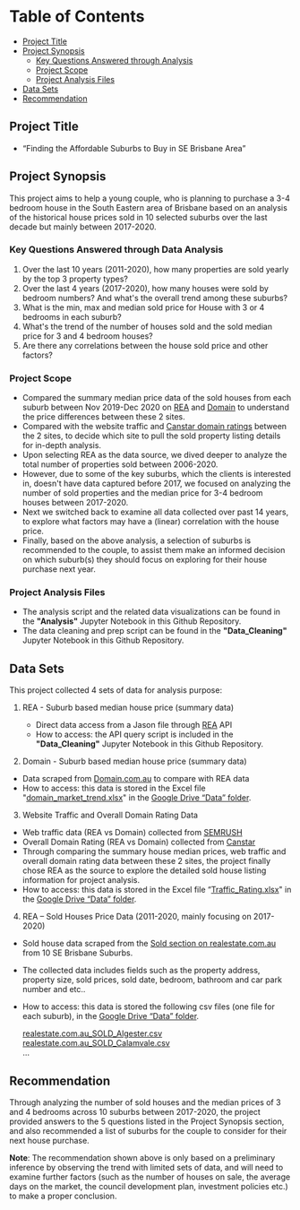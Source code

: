 
# Table of Contents

* [Project Title](#Project-Title)
* [Project Synopsis](#Project-Synopsis)
  * [Key Questions Answered through Analysis](#Key-Questions-Answered-through-Analysis)
  * [Project Scope](#Project-Scope)
  * [Project Analysis Files](#Project-Analysis-Files)
* [Data Sets](#Data-Sets)
* [Recommendation](#Recommendation)



## Project Title 
* “Finding the Affordable Suburbs to Buy in SE Brisbane Area”

## Project Synopsis 
This project aims to help a young couple, who is planning to purchase a 3-4 bedroom house in the South Eastern area of Brisbane based on an analysis of the historical house prices sold in 10 selected suburbs over the last decade but mainly between 2017-2020.

### Key Questions Answered through Data Analysis 
1.	Over the last 10 years (2011-2020), how many properties are sold yearly by the top 3 property types?
2.	Over the last 4 years (2017-2020), how many houses were sold by bedroom numbers? And what's the overall trend among these suburbs?
3.	What is the min, max and median sold price for House with 3 or 4 bedrooms in each suburb?
4.	What's the trend of the number of houses sold and the sold median price for 3 and 4 bedroom houses?
5.	Are there any correlations between the house sold price and other factors?

### Project Scope
* Compared the summary median price data of the sold houses from each suburb between Nov 2019-Dec 2020 on [REA](https://www.realestate.com.au/sold/) and [Domain](https://www.domain.com.au/) to understand the price differences between these 2 sites.
* Compared with the website traffic and [Canstar domain ratings](https://www.canstarblue.com.au/stores-services/real-estate-vs-domain/) between the 2 sites, to decide which site to pull the sold property listing details for in-depth analysis.<br>
* Upon selecting REA as the data source, we dived deeper to analyze the total number of properties sold between 2006-2020.<br>
* However, due to some of the key suburbs, which the clients is interested in, doesn't have data captured before 2017, we focused on analyzing the number of sold properties and the median price for 3-4 bedroom houses between 2017-2020.<br>
* Next we switched back to examine all data collected over past 14 years, to explore what factors may have a (linear) correlation with the house price.<br>
* Finally, based on the above analysis, a selection of suburbs is recommended to the couple, to assist them make an informed decision on which suburb(s) they should focus on exploring for their house purchase next year.<br>
</font>

### Project Analysis Files
* The analysis script and the related data visualizations can be found in the **"Analysis"** Jupyter Notebook in this Github Repository.
* The data cleaning and prep script can be found in the **"Data_Cleaning"** Jupyter Notebook in this Github Repository.

## Data Sets

This project collected 4 sets of data for analysis purpose:<br>
1. REA - Suburb based median house price (summary data)<br>
    * Direct data access from a Jason file through [REA](https://realestate.com.au) API
    * How to access: the API query script is included in the **"Data_Cleaning"** Jupyter Notebook in this Github Repository.


2.	Domain - Suburb based median house price (summary data)<br>
   * Data scraped from [Domain.com.au](https://www.domain.com.au/) to compare with REA data
   * How to access: this data is stored in the Excel file "[domain_market_trend.xlsx](https://docs.google.com/spreadsheets/d/1Bp3Ufrkx_YNkrzFG0Fo8glmVHHkjc6rOXsNbw13BJds/edit?usp=sharing)" in the [Google Drive “Data” folder](https://drive.google.com/drive/folders/12qFycpdnDk8_SrNtqTyAVV8o0O0o-wPf?usp=sharing).


3.	Website Traffic and Overall Domain Rating Data
   * Web traffic data (REA vs Domain) collected from [SEMRUSH](https://www.semrush.com/)
   * Overall Domain Rating (REA vs Domain) collected from [Canstar](https://www.canstarblue.com.au/stores-services/real-estate-vs-domain/)
   * Through comparing the summary house median prices, web traffic and overall domain rating data between these 2 sites, the project finally chose REA as the source to explore the detailed sold house listing information for project analysis. 
   * How to access: this data is stored in the Excel file “[Traffic_Rating.xlsx](https://docs.google.com/spreadsheets/d/1XQYlDbTnuqz_YNu0iszhu9sh3PqkX1u9778QthOYeAI/edit?usp=sharing)" in the [Google Drive “Data” folder](https://drive.google.com/drive/folders/12qFycpdnDk8_SrNtqTyAVV8o0O0o-wPf?usp=sharing).


4.	REA – Sold Houses Price Data (2011-2020, mainly focusing on 2017-2020)<br>
   * Sold house data scraped from the [Sold section on realestate.com.au](https://www.realestate.com.au/sold/) from 10 SE Brisbane Suburbs.
   * The collected data includes fields such as the property address, property size, sold prices, sold date, bedroom, bathroom and car park number and etc..
   * How to access: this data is stored the following csv files (one file for each suburb), in the [Google Drive “Data” folder](https://drive.google.com/drive/folders/12qFycpdnDk8_SrNtqTyAVV8o0O0o-wPf?usp=sharing).

      [realestate.com.au_SOLD_Algester.csv](https://docs.google.com/spreadsheets/d/1TPHdKGY-VXani8OVQuFE-68Gg6mc06Hc_gTsltQXpjw/edit?usp=sharing)<br>
      [realestate.com.au_SOLD_Calamvale.csv](https://docs.google.com/spreadsheets/d/1KRQfJ4rNB-3YFZOW1glmdcAWQ0d7PBmtGiZGp1lA_RY/edit?usp=sharing)<br>
       …

## Recommendation

Through analyzing the number of sold houses and the median prices of 3 and 4 bedrooms across 10 suburbs between 2017-2020, the project provided answers to the 5 questions listed in the Project Synopsis section, and also recommended a list of suburbs for the couple to consider for their next house purchase.

**Note**: The recommendation shown above is only based on 
a preliminary inference by observing the trend with limited sets of data, and will need to examine further factors (such as the number of houses on sale, the average days on the market, the council development plan, investment policies etc.) to make a proper conclusion.
   




```python

```
